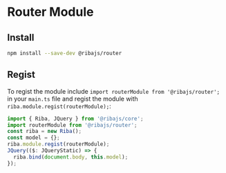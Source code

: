 # Router Module

## Install

```bash
npm install --save-dev @ribajs/router
```

## Regist

To regist the module include `import routerModule from '@ribajs/router';` in your `main.ts` file and regist the module with `riba.module.regist(routerModule);`:

```ts
import { Riba, JQuery } from '@ribajs/core';
import routerModule from '@ribajs/router';
const riba = new Riba();
const model = {};
riba.module.regist(routerModule);
JQuery(($: JQueryStatic) => {
  riba.bind(document.body, this.model);
});
```

